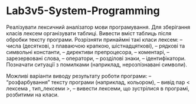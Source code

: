# Lab3v5-System-Programming
Реалізувати лексичний аналізатор мови програмування. Для зберігання класів лексем організувати таблиці. Вивести вміст таблиць після обробки тексту програми.
Розрізняти принаймні такі класи лексем:
–        числа (десяткові, з плаваючою крапкою, шістнадцяткові),
–        рядкові та символьні константи,
–        директиви препроцесора,
–        коментарі,
–        зарезервовані слова,
–        оператори,
–        розділові знаки,
–        ідентифікатори.
Позначати ситуації з помилками (наприклад, нерозпізнавані символи).
 
Можливі варіанти виводу результату роботи програми:
–        “розфарбування” тексту програми (наприклад, кольором),
–        вивід пар < лексема , тип_лексеми >,
–        вивести лексеми, що зустрілися в програмі, розбитими на класи.
 
